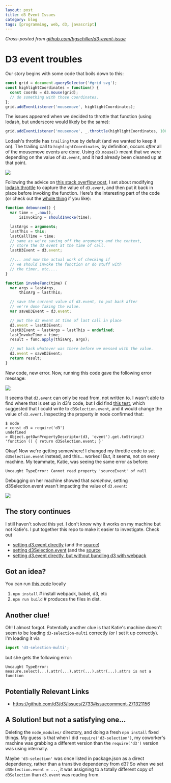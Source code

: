 ```yaml
---
layout: post
title: d3 Event Issues
category: blog
tags: [programming, web, d3, javascript]
---
```


*Cross-posted from [github.com/bgschiller/d3-event-issue](https://github.com/bgschiller/d3-event-issue)*

# D3 event troubles

Our story begins with some code that boils down to this:

```javascript
const grid = document.querySelector('#grid svg');
const highlightCoordinates = function() {
  const coords = d3.mouse(grid);
  // do something with those coordinates.
};
grid.addEventListener('mousemove', highlightCoordinates);
```

The issues appeared when we decided to throttle that function (using lodash, but underscore would likely be the same):

```javascript
grid.addEventListener('mousemove', _.throttle(highlightCoordinates, 100));
```

Lodash's throttle has `trailing` true by default (and we wanted to keep it on). The trailing call to `highlightCoordinates`, by definition, occurs *after* all of the mousemove events are done. Using `d3.mouse()` meant that we were depending on the value of `d3.event`, and it had already been cleaned up at that point.

![](https://trello-attachments.s3.amazonaws.com/58d428743111af1d0a20cf28/59cbeb80295a82a03226fca5/89f83cf5e7d2392b793279b93fba1f31/capture.png)

Following the advice on [this stack overflow post](https://stackoverflow.com/a/43424214/1586229), I set about modifying [lodash.throttle](https://github.com/lodash/lodash/blob/4.17.4/lodash.js#L10911) to capture the value of `d3.event`, and then put it back in place before invoking the function. Here's the interesting part of the code (or check out the [whole thing](https://github.com/NREL/openstudio-geometry-editor/blob/0790f88dd04123320278a6a1f22443690d587d29/src/utilities/d3-aware-throttle.js) if you like):

```javascript
function debounced() {
  var time = _.now(),
      isInvoking = shouldInvoke(time);

  lastArgs = arguments;
  lastThis = this;
  lastCallTime = time;
  // same as we're saving off the arguments and the context,
  // store the d3 event at the time of call.
  lastD3Event = d3.event;

  //... and now the actual work of checking if
  // we should invoke the function or do stuff with
  // the timer, etc....
}

function invokeFunc(time) {
  var args = lastArgs,
      thisArg = lastThis;

  // save the current value of d3.event, to put back after
  // we're done faking the value.
  var saveD3Event = d3.event;

  // put the d3 event at time of last call in place
  d3.event = lastD3Event;
  lastD3Event = lastArgs = lastThis = undefined;
  lastInvokeTime = time;
  result = func.apply(thisArg, args);

  // put back whatever was there before we messed with the value.
  d3.event = saveD3Event;
  return result;
}
```

New code, new error. Now, running this code gave the following error message:

![](https://trello-attachments.s3.amazonaws.com/58d428743111af1d0a20cf28/59cbec593206a0ef014a1d0f/af6d3293fc434f38ca4946252ea78084/capture.png)

It seems that `d3.event` can only be read from, not written to. I wasn't able to find where that is set up in d3's code, but I did find [this test](https://github.com/d3/d3/blob/17fbf8d4b16ed19303d71dee4881d871bddbc037/test/d3-test.js#L11-L20), which suggested that I could write to `d3Selection.event`, and it would change the value of `d3.event`. Inspecting the property in node confirmed that:

```
$ node
> const d3 = require('d3')
undefined
> Object.getOwnPropertyDescriptor(d3, 'event').get.toString()
'function () { return d3Selection.event; }'
```

Okay! Now we're getting somewhere! I changed my throttle code to set `d3Selection.event` instead, and this... worked! But, it seems, not on every machine. My teammate, Katie, was seeing the same error as before:

```
Uncaught TypeError: Cannot read property 'sourceEvent' of null
```

Debugging on her machine showed that *somehow*, setting d3Selection.event wasn't impacting the value of `d3.event`:

![](https://trello-attachments.s3.amazonaws.com/58d428743111af1d0a20cf28/59cd21030a4bec508e696a3c/bcb076afbf2615dcafe69a7d7deb9140/capture.png)

## The story continues

I still haven't solved this yet. I don't know why it works on my machine but not Katie's. I put together this repo to make it easier to investigate. Check out

- [setting d3.event directly](https://brianschiller.com/d3-event-issue/dist/setD3Event.html) (and the [source](https://github.com/bgschiller/d3-event-issue/tree/master/src/index.js))
- [setting d3Selection.event](https://brianschiller.com/d3-event-issue/dist/setD3SelectionEvent.html) (and the [source](https://github.com/bgschiller/d3-event-issue/tree/master/src/selectionIndex.js)
- [setting d3.event directly, but without bundling d3 with webpack](https://brianschiller.com/d3-event-issue/dist/cdn-d3.html)

## Got an idea?

You can run [this code](https://github.com/bgschiller/d3-event-issue) locally

1. `npm install` # install webpack, babel, d3, etc
2. `npm run build` # produces the files in dist.

## Another clue!

Oh! I almost forgot. Potentially another clue is that Katie's machine doesn't seem to be loading `d3-selection-multi` correctly (or I set it up correctly). I'm loading it via

```javascript
import 'd3-selection-multi';
```

but she gets the following error:

```
Uncaught TypeError: measure.select(...).attr(...).attr(...).attr(...).attrs is not a function
```

## Potentially Relevant Links

- https://github.com/d3/d3/issues/2733#issuecomment-271321156

## A Solution! but not a satisfying one...

Deleting the `node_modules/` directory, and doing a fresh `npm install` fixed things. My guess is that when I did `require('d3-selection')`, my coworker's machine was grabbing a different version than the `require('d3')` version was using internally.

Maybe `'d3-selection'` was once listed in package.json as a direct dependency, rather than a transitive dependency from d3? So when we set `d3Selection.event = ...`, it was assigning to a totally different copy of `d3Selection` than `d3.event` was reading from.
